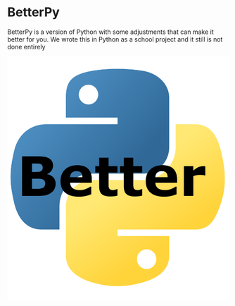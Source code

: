 # BetterPy
BetterPy is a version of Python with some adjustments that can make it better for you. We wrote this in Python as a school project and it still is not done entirely

![img.png](img.png)

